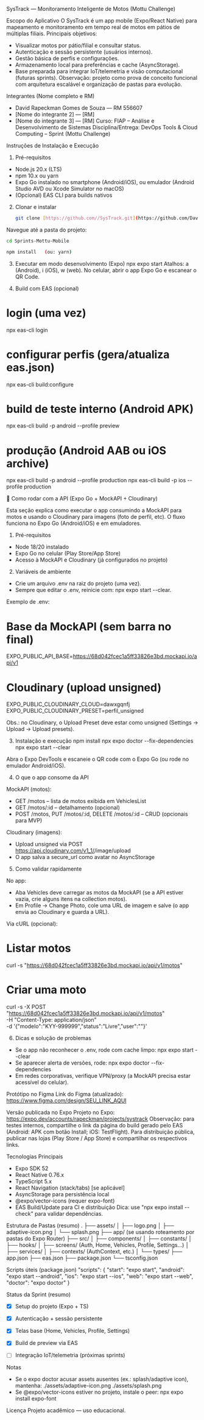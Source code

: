 SysTrack — Monitoramento Inteligente de Motos (Mottu Challenge)

Escopo do Aplicativo
O SysTrack é um app mobile (Expo/React Native) para mapeamento e monitoramento em tempo real de motos em pátios de múltiplas filiais.
Principais objetivos:
- Visualizar motos por pátio/filial e consultar status.
- Autenticação e sessão persistente (usuários internos).
- Gestão básica de perfis e configurações.
- Armazenamento local para preferências e cache (AsyncStorage).
- Base preparada para integrar IoT/telemetria e visão computacional (futuras sprints).
Observação: projeto como prova de conceito funcional com arquitetura escalável e organização de pastas para evolução.

Integrantes (Nome completo e RM)
- David Rapeckman Gomes de Souza — RM 556607
- [Nome do integrante 2] — [RM]
- [Nome do integrante 3] — [RM]
Curso: FIAP – Análise e Desenvolvimento de Sistemas
Disciplina/Entrega: DevOps Tools & Cloud Computing – Sprint (Mottu Challenge)

Instruções de Instalação e Execução

1) Pré-requisitos
- Node.js 20.x (LTS)
- npm 10.x ou yarn
- Expo Go instalado no smartphone (Android/iOS), ou emulador (Android Studio AVD ou Xcode Simulator no macOS)
- (Opcional) EAS CLI para builds nativos

2) Clonar e instalar

   ```bash
   git clone [https://github.com//SysTrack.git](https://github.com/David-Rapeckman/Sprints-Mottu-Mobile/)
   
Navegue até a pasta do projeto:

   ```bash
   cd Sprints-Mottu-Mobile
   ```
   ```bash
   npm install   (ou: yarn)
   ```
3) Executar em modo desenvolvimento (Expo)
npx expo start
Atalhos: a (Android), i (iOS), w (web). No celular, abrir o app Expo Go e escanear o QR Code.

4) Build com EAS (opcional)
# login (uma vez)
npx eas-cli login

# configurar perfis (gera/atualiza eas.json)
npx eas-cli build:configure

# build de teste interno (Android APK)
npx eas-cli build -p android --profile preview

# produção (Android AAB ou iOS archive)
npx eas-cli build -p android --profile production
npx eas-cli build -p ios --profile production



🚀 Como rodar com a API (Expo Go + MockAPI + Cloudinary)

Esta seção explica como executar o app consumindo a MockAPI para motos e usando o Cloudinary para imagens (foto de perfil, etc). O fluxo funciona no Expo Go (Android/iOS) e em emuladores.

1) Pré-requisitos
- Node 18/20 instalado
- Expo Go no celular (Play Store/App Store)
- Acesso à MockAPI e Cloudinary (já configurados no projeto)

2) Variáveis de ambiente
- Crie um arquivo .env na raiz do projeto (uma vez).
- Sempre que editar o .env, reinicie com: npx expo start --clear.

Exemplo de .env:

# Base da MockAPI (sem barra no final)
EXPO_PUBLIC_API_BASE=https://68d042fcec1a5ff33826e3bd.mockapi.io/api/v1

# Cloudinary (upload unsigned)
EXPO_PUBLIC_CLOUDINARY_CLOUD=dawxgqnfj
EXPO_PUBLIC_CLOUDINARY_PRESET=perfil_unsigned

Obs.: no Cloudinary, o Upload Preset deve estar como unsigned (Settings → Upload → Upload presets).

3) Instalação e execução
npm install
npx expo doctor --fix-dependencies
npx expo start --clear

Abra o Expo DevTools e escaneie o QR code com o Expo Go (ou rode no emulador Android/iOS).

4) O que o app consome da API

MockAPI (motos):
- GET /motos – lista de motos exibida em VehiclesList
- GET /motos/:id – detalhamento (opcional)
- POST /motos, PUT /motos/:id, DELETE /motos/:id – CRUD (opcionais para MVP)

Cloudinary (imagens):
- Upload unsigned via POST https://api.cloudinary.com/v1_1/<cloud>/image/upload
- O app salva a secure_url como avatar no AsyncStorage

5) Como validar rapidamente

No app:
- Aba Vehicles deve carregar as motos da MockAPI (se a API estiver vazia, crie alguns itens na collection motos).
- Em Profile → Change Photo, cole uma URL de imagem e salve (o app envia ao Cloudinary e guarda a URL).

Via cURL (opcional):

# Listar motos
curl -s "https://68d042fcec1a5ff33826e3bd.mockapi.io/api/v1/motos"

# Criar uma moto
curl -s -X POST "https://68d042fcec1a5ff33826e3bd.mockapi.io/api/v1/motos" \
  -H "Content-Type: application/json" \
  -d '{"modelo":"KYY-999999","status":"Livre","user":""}'

6) Dicas e solução de problemas
- Se o app não reconhecer o .env, rode com cache limpo: npx expo start --clear
- Se aparecer alerta de versões, rode: npx expo doctor --fix-dependencies
- Em redes corporativas, verifique VPN/proxy (a MockAPI precisa estar acessível do celular).

Protótipo no Figma
Link do Figma (atualizado): https://www.figma.com/design/SEU_LINK_AQUI

Versão publicada no Expo
Projeto no Expo: https://expo.dev/accounts/rapeckman/projects/systrack
Observação: para testes internos, compartilhe o link da página do build gerado pelo EAS (Android: APK com botão Install; iOS: TestFlight). Para distribuição pública, publicar nas lojas (Play Store / App Store) e compartilhar os respectivos links.

Tecnologias Principais
- Expo SDK 52
- React Native 0.76.x
- TypeScript 5.x
- React Navigation (stack/tabs) [se aplicável]
- AsyncStorage para persistência local
- @expo/vector-icons (requer expo-font)
- EAS Build/Update para CI e distribuição
Dica: use "npx expo install --check" para validar dependências.

Estrutura de Pastas (resumo)
.
├── assets/
│   ├── logo.png
│   ├── adaptive-icon.png
│   └── splash.png
├── app/                 (se usando roteamento por pastas do Expo Router)
├── src/
│   ├── components/
│   ├── constants/
│   ├── hooks/
│   ├── screens/         (Auth, Home, Vehicles, Profile, Settings...)
│   ├── services/
│   ├── contexts/        (AuthContext, etc.)
│   └── types/
├── app.json
├── eas.json
├── package.json
└── tsconfig.json

Scripts úteis (package.json)
"scripts": {
  "start": "expo start",
  "android": "expo start --android",
  "ios": "expo start --ios",
  "web": "expo start --web",
  "doctor": "expo doctor"
}

Status da Sprint (resumo)
- [x] Setup do projeto (Expo + TS)
- [x] Autenticação + sessão persistente
- [x] Telas base (Home, Vehicles, Profile, Settings)
- [x] Build de preview via EAS
- [ ] Integração IoT/telemetria (próximas sprints)


Notas
- Se o expo doctor acusar assets ausentes (ex.: splash/adaptive icon), mantenha:
  ./assets/adaptive-icon.png
  ./assets/splash.png
- Se @expo/vector-icons estiver no projeto, instale o peer:
  npx expo install expo-font

Licença
Projeto acadêmico — uso educacional.

